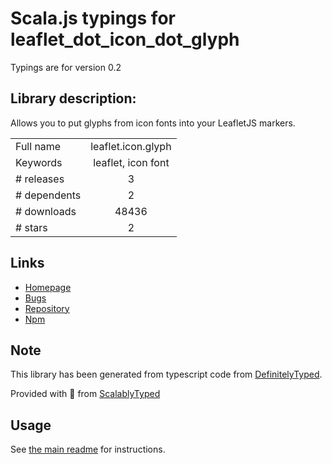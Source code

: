 
# Scala.js typings for leaflet_dot_icon_dot_glyph

Typings are for version 0.2

## Library description:
Allows you to put glyphs from icon fonts into your LeafletJS markers.

|                    |                 |
| ------------------ | :-------------: |
| Full name          | leaflet.icon.glyph |
| Keywords           | leaflet, icon font |
| # releases         | 3 |
| # dependents       | 2 |
| # downloads        | 48436 |
| # stars            | 2 |

## Links
- [Homepage](https://github.com/IvanSanchez/Leaflet.Icon.Glyph#readme)
- [Bugs](https://github.com/IvanSanchez/Leaflet.Icon.Glyph/issues)
- [Repository](https://github.com/IvanSanchez/Leaflet.Icon.Glyph)
- [Npm](https://www.npmjs.com/package/leaflet.icon.glyph)
    


## Note
This library has been generated from typescript code from [DefinitelyTyped](https://definitelytyped.org).

Provided with :purple_heart: from [ScalablyTyped](https://github.com/oyvindberg/ScalablyTyped)

## Usage
See [the main readme](../../readme.md) for instructions.


